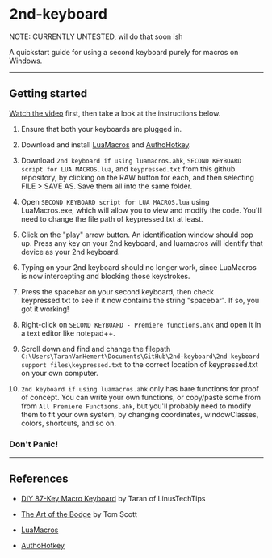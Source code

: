 # 2nd-keyboard

NOTE: CURRENTLY UNTESTED, wil do that soon ish

A quickstart guide for using a second keyboard purely for macros on Windows.

---

## Getting started

[Watch the video](https://youtu.be/Arn8ExQ2Gjg?t=362) first, then take a look at the instructions below.

1. Ensure that both your keyboards are plugged in.
2. Download and install [LuaMacros](http://www.hidmacros.eu/forum/viewtopic.php?f=10&t=241#p794) and [AuthoHotkey](https://autohotkey.com/).
3. Download `2nd keyboard if using luamacros.ahk`,  `SECOND KEYBOARD script for LUA MACROS.lua`, and `keypressed.txt` from this github repository, by clicking on the RAW button for each, and then selecting FILE > SAVE AS. Save them all into the same folder.
4. Open `SECOND KEYBOARD script for LUA MACROS.lua` using LuaMacros.exe, which will allow you to view and modify the code. You'll need to change the file path of keypressed.txt at least.
5. Click on the "play" arrow button. An identification window should pop up. Press any key on your 2nd keyboard, and luamacros will identify that device as your 2nd keyboard.
6. Typing on your 2nd keyboard should no longer work, since LuaMacros is now intercepting and blocking those keystrokes.
7. Press the spacebar on your second keyboard, then check keypressed.txt to see if it now contains the string "spacebar". If so, you got it working!
8. Right-click on `SECOND KEYBOARD - Premiere functions.ahk` and open it in a text editor like notepad++.
9. Scroll down and find and change the filepath `C:\Users\TaranVanHemert\Documents\GitHub\2nd-keyboard\2nd keyboard support files\keypressed.txt` to the correct location of keypressed.txt on your own computer.

10. `2nd keyboard if using luamacros.ahk` only has bare functions for proof of concept. You can write your own functions, or copy/paste some from from `All Premiere Functions.ahk`, but you'll probably need to modify them to fit your own system, by changing coordinates, windowClasses, colors, shortcuts, and so on.


### Don't Panic!

---

## References

* [DIY 87-Key Macro Keyboard](https://www.youtube.com/watch?v=Arn8ExQ2Gjg) by Taran of LinusTechTips

* [The Art of the Bodge](https://www.youtube.com/watch?v=lIFE7h3m40U) by Tom Scott

* [LuaMacros](https://github.com/stevedonovan/LuaMacro)

* [AuthoHotkey](https://github.com/AutoHotkey/AutoHotkey)
